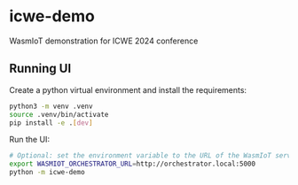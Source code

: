 # icwe-demo
WasmIoT demonstration for ICWE 2024 conference

## Running UI

Create a python virtual environment and install the requirements:
```bash
python3 -m venv .venv
source .venv/bin/activate
pip install -e .[dev]
```

Run the UI:
```bash
# Optional: set the environment variable to the URL of the WasmIoT server
export WASMIOT_ORCHESTRATOR_URL=http://orchestrator.local:5000
python -m icwe-demo
```
